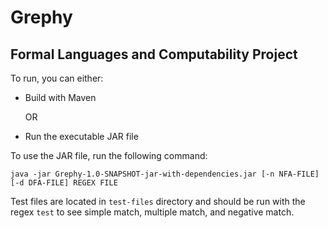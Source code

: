 # Grephy
## Formal Languages and Computability Project

To run, you can either:

* Build with Maven

   OR

* Run the executable JAR file

To use the JAR file, run the following command:

```
java -jar Grephy-1.0-SNAPSHOT-jar-with-dependencies.jar [-n NFA-FILE] [-d DFA-FILE] REGEX FILE
```

Test files are located in `test-files` directory and should be run with the regex `test` to see simple match, multiple match, and negative match.